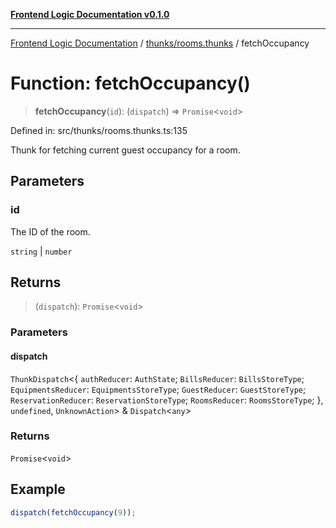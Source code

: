[**Frontend Logic Documentation v0.1.0**](../../../README.md)

***

[Frontend Logic Documentation](../../../modules.md) / [thunks/rooms.thunks](../README.md) / fetchOccupancy

# Function: fetchOccupancy()

> **fetchOccupancy**(`id`): (`dispatch`) => `Promise`\<`void`\>

Defined in: src/thunks/rooms.thunks.ts:135

Thunk for fetching current guest occupancy for a room.

## Parameters

### id

The ID of the room.

`string` | `number`

## Returns

> (`dispatch`): `Promise`\<`void`\>

### Parameters

#### dispatch

`ThunkDispatch`\<\{ `authReducer`: `AuthState`; `BillsReducer`: `BillsStoreType`; `EquipmentsReducer`: `EquipmentsStoreType`; `GuestReducer`: `GuestStoreType`; `ReservationReducer`: `ReservationStoreType`; `RoomsReducer`: `RoomsStoreType`; \}, `undefined`, `UnknownAction`\> & `Dispatch`\<`any`\>

### Returns

`Promise`\<`void`\>

## Example

```ts
dispatch(fetchOccupancy(9));
```
